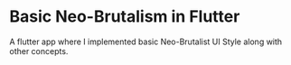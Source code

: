 # Basic Neo-Brutalism in Flutter

A flutter app where I implemented basic Neo-Brutalist UI Style along with other concepts.
